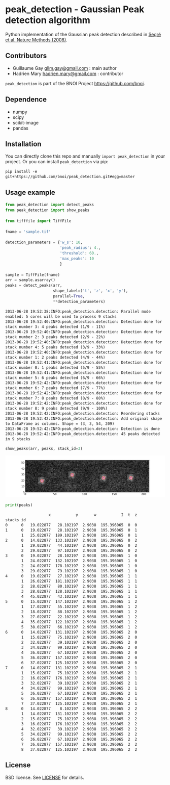 peak_detection - Gaussian Peak detection algorithm
==================================================

Python implementation of the Gaussian peak detection described in
[Segré et al. Nature Methods (2008)](http://www.nature.com/nmeth/journal/v5/n8/full/nmeth.1233.html).

Contributors
------------

- Guillaume Gay <gllm.gay@gmail.com> : main author
- Hadrien Mary <hadrien.mary@gmail.com> : contributor

`peak_detection` is part of the BNOI Project <https://github.com/bnoi>.

Dependence
----------

- numpy
- scipy
- scikit-image
- pandas

Installation
------------

You can directly clone this repo and manually `import peak_detection` in your
project. Or you can install `peak_detection` via pip:

    pip install -e git+https://github.com/bnoi/peak_detection.git#egg=master

Usage example
--------------

```python
from peak_detection import detect_peaks
from peak_detection import show_peaks

from tifffile import TiffFile

fname = 'sample.tif'

detection_parameters = {'w_s': 10,
                        'peak_radius': 4.,
                        'threshold': 60.,
                        'max_peaks': 10
                        }

sample = TiffFile(fname)
arr = sample.asarray()
peaks = detect_peaks(arr,
                     shape_label=('t', 'z', 'x', 'y'),
                     parallel=True,
                     **detection_parameters)
```

```
2013-06-28 19:52:38:INFO:peak_detection.detection: Parallel mode enabled: 5 cores will be used to process 9 stacks
2013-06-28 19:52:40:INFO:peak_detection.detection: Detection done for stack number 3: 4 peaks detected (1/9 - 11%)
2013-06-28 19:52:40:INFO:peak_detection.detection: Detection done for stack number 2: 3 peaks detected (2/9 - 22%)
2013-06-28 19:52:40:INFO:peak_detection.detection: Detection done for stack number 4: 5 peaks detected (3/9 - 33%)
2013-06-28 19:52:40:INFO:peak_detection.detection: Detection done for stack number 1: 2 peaks detected (4/9 - 44%)
2013-06-28 19:52:41:INFO:peak_detection.detection: Detection done for stack number 0: 1 peaks detected (5/9 - 55%)
2013-06-28 19:52:41:INFO:peak_detection.detection: Detection done for stack number 5: 6 peaks detected (6/9 - 66%)
2013-06-28 19:52:42:INFO:peak_detection.detection: Detection done for stack number 6: 7 peaks detected (7/9 - 77%)
2013-06-28 19:52:42:INFO:peak_detection.detection: Detection done for stack number 7: 8 peaks detected (8/9 - 88%)
2013-06-28 19:52:42:INFO:peak_detection.detection: Detection done for stack number 8: 9 peaks detected (9/9 - 100%)
2013-06-28 19:52:42:INFO:peak_detection.detection: Reordering stacks
2013-06-28 19:52:42:INFO:peak_detection.detection: Add original shape to DataFrame as columns. Shape = (3, 3, 54, 209)
2013-06-28 19:52:42:INFO:peak_detection.detection: Detection is done
2013-06-28 19:52:42:INFO:peak_detection.detection: 45 peaks detected in 9 stacks
```

```python
show_peaks(arr, peaks, stack_id=3)
```

![Outlined peaks](examples/outlined_peaks.png "Outlined peaks")


```python
print(peaks)
```

```
                   x           y       w           I  t  z
stacks id
0      0   19.022877   28.102197  2.9038  195.396065  0  0
1      0   19.022877   28.102197  2.9038  195.396065  0  1
       1   25.022877  189.102197  2.9038  195.396065  0  1
2      0   14.022877  133.102197  2.9038  195.396065  0  2
       1   29.022877   44.102197  2.9038  195.396065  0  2
       2   29.022877   97.102197  2.9038  195.396065  0  2
3      0   19.022877   28.102197  2.9038  195.396065  1  0
       1   24.022877  132.102197  2.9038  195.396065  1  0
       2   24.022877  178.102197  2.9038  195.396065  1  0
       3   29.022877   79.102197  2.9038  195.396065  1  0
4      0   19.022877   27.102197  2.9038  195.396065  1  1
       1   26.022877  181.102197  2.9038  195.396065  1  1
       2   28.022877   80.102197  2.9038  195.396065  1  1
       3   28.022877  128.102197  2.9038  195.396065  1  1
       4   45.022877   43.102197  2.9038  195.396065  1  1
5      0   15.022877  147.102197  2.9038  195.396065  1  2
       1   17.022877   55.102197  2.9038  195.396065  1  2
       2   18.022877   88.102197  2.9038  195.396065  1  2
       3   27.022877   22.102197  2.9038  195.396065  1  2
       4   35.022877  122.102197  2.9038  195.396065  1  2
       5   38.022877   66.102197  2.9038  195.396065  1  2
6      0   14.022877  131.102197  2.9038  195.396065  2  0
       1   15.022877   75.102197  2.9038  195.396065  2  0
       2   32.022877   39.102197  2.9038  195.396065  2  0
       3   34.022877   99.102197  2.9038  195.396065  2  0
       4   36.022877   67.102197  2.9038  195.396065  2  0
       5   36.022877  157.102197  2.9038  195.396065  2  0
       6   37.022877  125.102197  2.9038  195.396065  2  0
7      0   14.022877  131.102197  2.9038  195.396065  2  1
       1   15.022877   75.102197  2.9038  195.396065  2  1
       2   16.022877  176.102197  2.9038  195.396065  2  1
       3   32.022877   39.102197  2.9038  195.396065  2  1
       4   34.022877   99.102197  2.9038  195.396065  2  1
       5   36.022877   67.102197  2.9038  195.396065  2  1
       6   36.022877  157.102197  2.9038  195.396065  2  1
       7   37.022877  125.102197  2.9038  195.396065  2  1
8      0   14.022877    8.102197  2.9038  195.396065  2  2
       1   14.022877  131.102197  2.9038  195.396065  2  2
       2   15.022877   75.102197  2.9038  195.396065  2  2
       3   16.022877  176.102197  2.9038  195.396065  2  2
       4   32.022877   39.102197  2.9038  195.396065  2  2
       5   34.022877   99.102197  2.9038  195.396065  2  2
       6   36.022877   67.102197  2.9038  195.396065  2  2
       7   36.022877  157.102197  2.9038  195.396065  2  2
       8   37.022877  125.102197  2.9038  195.396065  2  2

```

License
-------

BSD license. See [LICENSE](https://github.com/bnoi/peak_detection/blob/master/LICENSE) for details.
